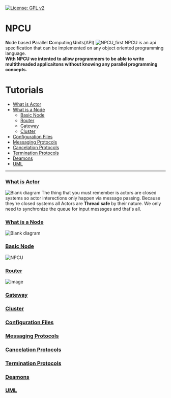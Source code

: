 [![License: GPL v2](https://img.shields.io/badge/License-GPL%20v2-blue.svg)](https://www.gnu.org/licenses/old-licenses/gpl-2.0.en.html)<br>
# NPCU
**N**ode based **P**arallel **C**omputing **U**nits(API)
![NPCU_first](https://user-images.githubusercontent.com/22853419/125204863-fb544b80-e287-11eb-9f81-7a90bd5c56ca.png)
NPCU is an api specification that can be implemented on any object oriented programming language.<br>
**With NPCU we intented to allow programmers to be able to write multithreaded applicaitons without knowing any parallel programming concepts.**

Tutorials
=============================
- [What is Actor](#what-is-actor)
- [What is a Node](#what-is-a-node)
    - [Basic Node](#basic-node)
    - [Router](#router)
    - [Gateway](#gateway)
    - [Cluster](#cluster)
- [Configuration Files](#configuration-files)
- [Messaging Protocols](#messaging-protocols)
- [Cancelation Protocols](#cancelation-protocols)
- [Termination Protocols](#termination-protocols)
- [Deamons](#deamons)
- [UML](#uml)
 ----------------------------------

### [What is Actor](#what-is-actor)
![Blank diagram](https://user-images.githubusercontent.com/22853419/125189347-53675f80-e240-11eb-94bd-a298174fdcf7.png)
The thing that you must remember is actors are closed systems so actor interections only happen via message passing. Because they're closed systems all Actors are <b>Thread safe </b> by their nature. We only need to synchronize the queue for input messsges and that's all. 
### [What is a Node](#what-is-a-node)
![Blank diagram](https://user-images.githubusercontent.com/22853419/125190243-d7bbe180-e244-11eb-901f-37f8782c9326.png)

### [Basic Node](#basic-node)
![NPCU](https://user-images.githubusercontent.com/22853419/125205520-4b80dd00-e28b-11eb-9ec6-833ffa57f7ec.png)

### [Router](#router)
![image](https://user-images.githubusercontent.com/22853419/125206362-93a1fe80-e28f-11eb-905f-772b3af23280.png)

### [Gateway](#gateway)
### [Cluster](#cluster) 
### [Configuration Files](#configuration-files)
### [Messaging Protocols](#messaging-protocols)
### [Cancelation Protocols](#cancelation-protocols)
### [Termination Protocols](#termination-protocols)
### [Deamons](#deamons)
### [UML](#uml)
